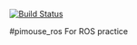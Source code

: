 [![Build Status](https://travis-ci.com/yoshinori-nagayama-raspi/pimouse_ros.svg?branch=master)](https://travis-ci.com/yoshinori-nagayama-raspi/pimouse_ros)

#pimouse_ros
For ROS practice
